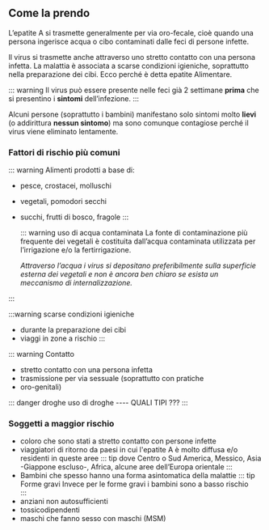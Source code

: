 ## Come la prendo

L’epatite A si trasmette generalmente per via oro-fecale, cioè quando una persona ingerisce acqua o cibo contaminati dalle feci di persone infette.

Il virus si trasmette anche attraverso uno stretto contatto con una persona infetta. La malattia è associata a scarse condizioni igieniche, soprattutto nella preparazione dei cibi. Ecco perché è detta epatite Alimentare.

::: warning
Il virus può essere presente nelle feci già 2 settimane **prima** che si presentino i **sintomi** dell’infezione.
:::

Alcuni persone (soprattutto i bambini) manifestano solo sintomi molto **lievi** (o addirittura **nessun sintomo**) ma sono comunque contagiose perché il virus viene eliminato lentamente.

### Fattori di rischio più comuni

::: warning Alimenti <Badge text=" più a rischio" type="error" />
prodotti a base di:

- pesce, crostacei, molluschi
- vegetali, pomodori secchi
- succhi, frutti di bosco, fragole
  :::

  ::: warning uso di acqua contaminata
  La fonte di contaminazione più frequente dei vegetali è costituita dall’acqua contaminata utilizzata per l’irrigazione e/o la fertirrigazione.

  _Attraverso l’acqua i virus si depositano preferibilmente sulla superficie esterna dei vegetali e non è ancora ben chiaro se esista un meccanismo di internalizzazione._

:::

:::warning scarse condizioni igieniche

- durante la preparazione dei cibi
- viaggi in zone a rischio
  :::

::: warning Contatto

- stretto contatto con una persona infetta
- trasmissione per via sessuale (soprattutto con pratiche
- oro-genitali)

::: danger droghe <Badge text=" QUALI TIPI ???" type="warn" />
uso di droghe ---- QUALI TIPI ???
:::

### Soggetti a maggior rischio

- coloro che sono stati a stretto contatto con persone infette
- viaggiatori di ritorno da paesi in cui
  l'epatite A è molto diffusa e/o residenti in queste aree
  ::: tip dove
  Centro o Sud America, Messico, Asia -Giappone escluso-, Africa, alcune aree dell’Europa orientale
  :::
- Bambini che spesso hanno una forma asintomatica della malattie
  ::: tip Forme gravi <Badge text=" basso rischio" type="warn" />
  Invece per le forme gravi i bambini sono a basso rischio  
   :::
- anziani non autosufficienti
- tossicodipendenti
- maschi che fanno sesso con maschi (MSM)
